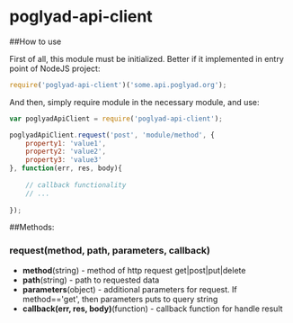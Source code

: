 # poglyad-api-client

##How to use

First of all, this module must be initialized. Better if it implemented in entry point of NodeJS project:
```js
require('poglyad-api-client')('some.api.poglyad.org');
```

And then, simply require module in the necessary module, and use:
 
```js
var poglyadApiClient = require('poglyad-api-client');

poglyadApiClient.request('post', 'module/method', {
	property1: 'value1',
	property2: 'value2',
	property3: 'value3'
}, function(err, res, body){
	
	// callback functionality
	// ...
	
});
```

##Methods:
### request(method, path, parameters, callback)
  * **method**(string) - method of http request get|post|put|delete
  * **path**(string) - path to requested data
  * **parameters**(object) - additional parameters for request. If method=='get', then parameters puts to query string
  * **callback(err, res, body)**(function) - callback function for handle result  